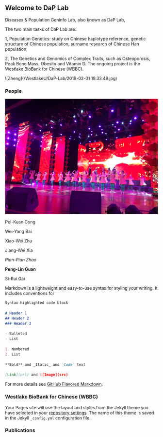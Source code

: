 ## Welcome to DaP Lab

Diseases & Population Geninfo Lab, also known as DaP Lab, 

The two main tasks of DaP Lab are:

1, Population Genetics: study on Chinese haplotype reference, genetic structure of Chinese population, surname research of Chinese Han population;

2, The Genetics and Genomics of Complex Traits, such as Osteoporosis, Peak Bone Mass, Obesity and Vitamin D. The ongoing project is the Westlake BioBank for Chinese (WBBC).

![Zheng](/WestlakeU/DaP-Lab/2019-02-01 19.33.49.jpg)

### People

![Hou-Feng Zheng](https://github.com/WestlakeU/DaP-Lab/blob/master/2019-02-01%2019.33.49.jpg)

Pei-Kuan Cong

Wei-Yang Bai

Xiao-Wei Zhu

Jiang-Wei Xia

_Pian-Pian Zhao_

**Peng-Lin Guan**

Si-Rui Gai

Markdown is a lightweight and easy-to-use syntax for styling your writing. It includes conventions for

```markdown
Syntax highlighted code block

# Header 1
## Header 2
### Header 3

- Bulleted
- List

1. Numbered
2. List

**Bold** and _Italic_ and `Code` text

[Link](url) and ![Image](src)
```

For more details see [GitHub Flavored Markdown](https://guides.github.com/features/mastering-markdown/).

### Westlake BioBank for Chinese (WBBC)

Your Pages site will use the layout and styles from the Jekyll theme you have selected in your [repository settings](https://github.com/WestlakeU/DaP-Lab/settings). The name of this theme is saved in the Jekyll `_config.yml` configuration file.

### Publications



